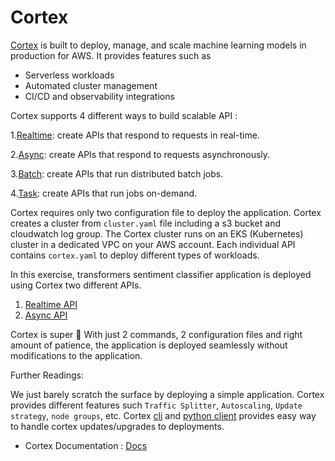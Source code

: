 # Cortex

[Cortex](https://www.cortex.dev) is built to deploy, manage, and scale machine learning models in production for AWS. It provides features such as

- Serverless workloads
- Automated cluster management
- CI/CD and observability integrations

Cortex supports 4 different ways to build scalable API :

1.[Realtime](https://docs.cortex.dev/workloads/realtime/example): create APIs that respond to requests in real-time.

2.[Async](https://docs.cortex.dev/workloads/async/example): create APIs that respond to requests asynchronously.

3.[Batch](https://docs.cortex.dev/workloads/batch/example): create APIs that run distributed batch jobs.

4.[Task](https://docs.cortex.dev/workloads/task/example): create APIs that run jobs on-demand.

Cortex requires only two configuration file to deploy the application. Cortex creates a cluster from `cluster.yaml` file including a s3 bucket and cloudwatch log group. The Cortex cluster runs on an EKS (Kubernetes) cluster in a dedicated VPC on your AWS account. Each individual API contains `cortex.yaml` to deploy different types of workloads.

In this exercise, transformers sentiment classifier application is deployed using Cortex two different APIs.

1. [Realtime API](realtime.md)
2. [Async API](async.md)

Cortex is super :rocket: With just 2 commands, 2 configuration files and right amount of patience, the application is deployed seamlessly without modifications to the application.

Further Readings:

We just barely scratch the surface by deploying a simple application. Cortex provides different features such `Traffic Splitter`, `Autoscaling`, `Update strategy`, `node groups`, etc. Cortex [cli](https://docs.cortex.dev/clients/cli) and [python client](https://docs.cortex.dev/clients/python) provides easy way to handle cortex updates/upgrades to deployments.

- Cortex Documentation : [Docs](https://docs.cortex.dev/)
